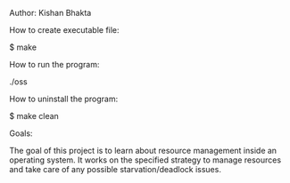 Author: Kishan Bhakta

How to create executable file:

$ make

How to run the program:

./oss

How to uninstall the program:

$ make clean

Goals:

The goal of this project is to learn about resource management inside an operating system. It works on the specified strategy to manage resources and take care of any possible starvation/deadlock issues.

